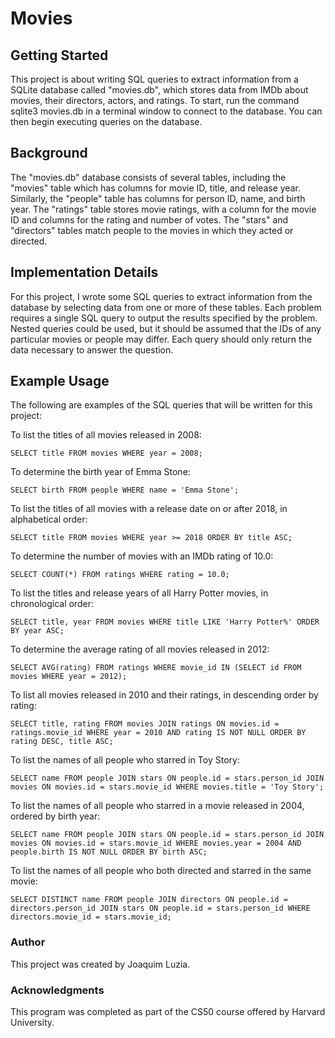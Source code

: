 # Movies

## Getting Started
This project is about writing SQL queries to extract information from a SQLite database called "movies.db", which stores data from IMDb about movies, their directors, actors, and ratings. To start, run the command sqlite3 movies.db in a terminal window to connect to the database. You can then begin executing queries on the database.

## Background
The "movies.db" database consists of several tables, including the "movies" table which has columns for movie ID, title, and release year. Similarly, the "people" table has columns for person ID, name, and birth year. The "ratings" table stores movie ratings, with a column for the movie ID and columns for the rating and number of votes. The "stars" and "directors" tables match people to the movies in which they acted or directed.

## Implementation Details
For this project, I wrote some SQL queries to extract information from the database by selecting data from one or more of these tables. Each problem requires a single SQL query to output the results specified by the problem. Nested queries could be used, but it should be assumed that the IDs of any particular movies or people may differ. Each query should only return the data necessary to answer the question.

## Example Usage
The following are examples of the SQL queries that will be written for this project:

To list the titles of all movies released in 2008:
```
SELECT title FROM movies WHERE year = 2008;
```
To determine the birth year of Emma Stone:
```
SELECT birth FROM people WHERE name = 'Emma Stone';
```
To list the titles of all movies with a release date on or after 2018, in alphabetical order:
```
SELECT title FROM movies WHERE year >= 2018 ORDER BY title ASC;
```
To determine the number of movies with an IMDb rating of 10.0:
```
SELECT COUNT(*) FROM ratings WHERE rating = 10.0;
```
To list the titles and release years of all Harry Potter movies, in chronological order:
```
SELECT title, year FROM movies WHERE title LIKE 'Harry Potter%' ORDER BY year ASC;
```
To determine the average rating of all movies released in 2012:
```
SELECT AVG(rating) FROM ratings WHERE movie_id IN (SELECT id FROM movies WHERE year = 2012);
```
To list all movies released in 2010 and their ratings, in descending order by rating:
```
SELECT title, rating FROM movies JOIN ratings ON movies.id = ratings.movie_id WHERE year = 2010 AND rating IS NOT NULL ORDER BY rating DESC, title ASC;
```
To list the names of all people who starred in Toy Story:
```
SELECT name FROM people JOIN stars ON people.id = stars.person_id JOIN movies ON movies.id = stars.movie_id WHERE movies.title = 'Toy Story';
```
To list the names of all people who starred in a movie released in 2004, ordered by birth year:
```
SELECT name FROM people JOIN stars ON people.id = stars.person_id JOIN movies ON movies.id = stars.movie_id WHERE movies.year = 2004 AND people.birth IS NOT NULL ORDER BY birth ASC;
```
To list the names of all people who both directed and starred in the same movie:
```
SELECT DISTINCT name FROM people JOIN directors ON people.id = directors.person_id JOIN stars ON people.id = stars.person_id WHERE directors.movie_id = stars.movie_id;
```

### Author
This project was created by Joaquim Luzia.

### Acknowledgments
This program was completed as part of the CS50 course offered by Harvard University.
